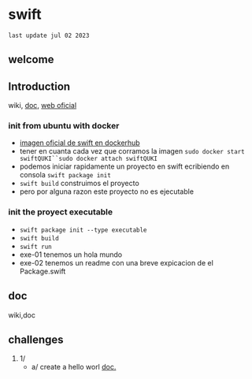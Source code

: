 # swift
`last update jul 02 2023`
## welcome
## Introduction 
wiki, <a href="https://docs.swift.org/swift-book/LanguageGuide/TheBasics.html">doc</a>, <a href="https://www.swift.org/getting-started/">web oficial</a>
### init from ubuntu with docker

- <a href="https://hub.docker.com/_/swift">imagen oficial de swift en dockerhub</a>
- tener en cuanta cada vez que corramos la imagen `sudo docker start swiftQUKI``sudo docker attach swiftQUKI`
- podemos iniciar rapidamente un proyecto en swift ecribiendo en consola `swift package init`
- `swift build` construimos el proyecto
- pero por alguna razon este proyecto no es ejecutable

### init the proyect executable

- `swift package init --type executable`
- `swift build`
- `swift run`
- exe-01 tenemos un hola mundo
- exe-02 tenemos un readme con una breve expicacion de el Package.swift
## doc
wiki,doc
## challenges 
1. 1/
   - a/ create a hello worl <a href="https://docs.swift.org/swift-book/documentation/the-swift-programming-language/guidedtour/">doc.</a>
